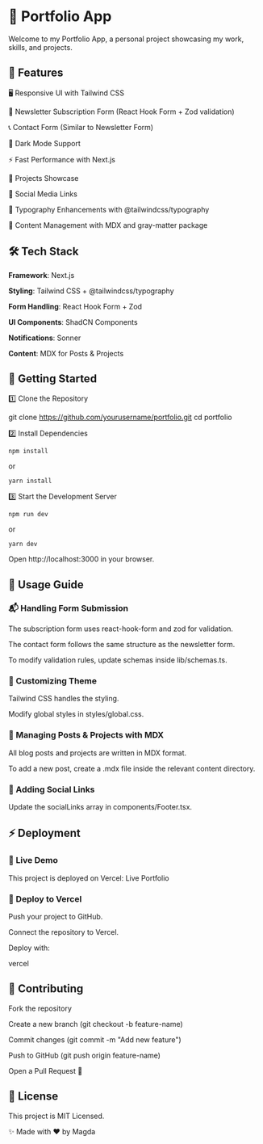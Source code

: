 # 🚀 Portfolio App

Welcome to my Portfolio App, a personal project showcasing my work, skills, and
projects.

## 📌 Features

🖥 Responsive UI with Tailwind CSS

📩 Newsletter Subscription Form (React Hook Form + Zod validation)

📞 Contact Form (Similar to Newsletter Form)

🌙 Dark Mode Support

⚡ Fast Performance with Next.js

📄 Projects Showcase

🔗 Social Media Links

🎨 Typography Enhancements with @tailwindcss/typography

📝 Content Management with MDX and gray-matter package

## 🛠 Tech Stack

**Framework**: Next.js

**Styling**: Tailwind CSS + @tailwindcss/typography

**Form Handling**: React Hook Form + Zod

**UI Components**: ShadCN Components

**Notifications**: Sonner

**Content**: MDX for Posts & Projects

## 🚀 Getting Started

1️⃣ Clone the Repository

git clone https://github.com/yourusername/portfolio.git cd portfolio

2️⃣ Install Dependencies

```
npm install
```

or

```
yarn install
```

3️⃣ Start the Development Server

```
npm run dev
```

or

```
yarn dev
```

Open http://localhost:3000 in your browser.

## 📝 Usage Guide

### 📬 Handling Form Submission

The subscription form uses react-hook-form and zod for validation.

The contact form follows the same structure as the newsletter form.

To modify validation rules, update schemas inside lib/schemas.ts.

### 🎨 Customizing Theme

Tailwind CSS handles the styling.

Modify global styles in styles/global.css.

### 📖 Managing Posts & Projects with MDX

All blog posts and projects are written in MDX format.

To add a new post, create a .mdx file inside the relevant content directory.

### 🔗 Adding Social Links

Update the socialLinks array in components/Footer.tsx.

## ⚡ Deployment

### 🚀 Live Demo

This project is deployed on Vercel: Live Portfolio

### 🚀 Deploy to Vercel

Push your project to GitHub.

Connect the repository to Vercel.

Deploy with:

vercel

## 🤝 Contributing

Fork the repository

Create a new branch (git checkout -b feature-name)

Commit changes (git commit -m "Add new feature")

Push to GitHub (git push origin feature-name)

Open a Pull Request 🎉

## 📄 License

This project is MIT Licensed.

✨ Made with ❤️ by Magda
